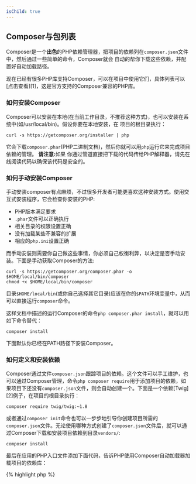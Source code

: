 ```yaml
---
isChild: true
---
```


## Composer与包列表

Composer是一个**出色**的PHP依赖管理器，把项目的依赖列在`composer.json`文件中，然后通过一些简单的命令，Composer就会
自动的帮你下载这些依赖，并配置好自动加载路径。

现在已经有很多PHP库支持Composer，可以在项目中使用它们，具体列表可以[点击查看][1]，这是官方支持的Composer兼容的PHP库。

### 如何安装Composer

Composer可以安装在本地(在当前工作目录，不推荐这种方式)，也可以安装在系统中(如/usr/local/bin)。假设你要在本地安装，在
项目的根目录执行：

    curl -s https://getcomposer.org/installer | php

它会下载`composer.phar`(PHP二进制文档)，然后你就可以用`php`运行它来完成项目依赖的管理。 <strong>请注意:</strong>如果
你通过管道直接把下载的代码传给PHP解释器，请先在线阅读代码以确保该代码是安全的。

### 如何手动安装Composer

手动安装composer有点麻烦，不过很多开发者可能更喜欢这种安装方式。使用交互式安装程序，它会检查你安装的PHP:

- PHP版本满足要求
- `.phar`文件可以正确执行
- 相关目录的权限设置正确
- 没有加载某些不兼容的扩展
- 相应的`php.ini`设置正确

而手动安装则需要你自己做这些事情，你必须自己权衡利弊，以决定是否手动安装。下面是手动获取Composer的方法:

    curl -s https://getcomposer.org/composer.phar -o $HOME/local/bin/composer
    chmod +x $HOME/local/bin/composer

目录`$HOME/local/bin`(或你自己选择其它目录)应该在你的`$PATH`环境变量中，从而可以直接运行`composer`命令。

这样文档中描述的运行Composer的命令`php composer.phar install`，就可以用如下命令替代：

    composer install
    
下面默认你已经在PATH路径下安装Composer。

### 如何定义和安装依赖

Composer通过文件`composer.json`跟踪项目的依赖。这个文件可以手工维护，也可以通过Composer管理，命令`php composer require`用于添加项目的依赖，如果项目下还没有`composer.json`文件，则会自动创建一个。下面是一个依赖[Twig][2]例子，在项目的根目录执行：

    composer require twig/twig:~1.8

或者通过`composer init`命令也可以一步步地引导你创建项目所需的`composer.json`文件。无论使用哪种方式创建了`composer.json`文件后，就可以通过Composer下载和安装项目依赖到目录`vendors/`:

    composer install

最后在应用的PHP入口文件添加下面代码，告诉PHP使用Composer自动加载器加载项目的依赖库：

{% highlight php %}
<?php
require 'vendor/autoload.php';
{% endhighlight %}

现在你就可以使用项目依赖的库了，它们会在需要的时候自动加载。

### 更新依赖的包

Composer创建一个名为`composer.lock`的文件,来储存你第一次执行`php composer.phar install`命令时,Composer所下载的包的版本. 如果你与其他程序员分享你的项目,那`composer.lock`也必须在你的项目的发行版中.当他们运行`php composer.phar install`命令时,他们获得的依赖包得版本将会与你一样. 
通过运行`php composer.phar update`,你可以更新依赖包.

当你需要灵活的定义所需的版本时，这里有个非常有用的方法.例如,版本需求 ~1.8意味着"所有高于1.8.0且低于2.0.x-dev的版本".你也可以使用通配符`*` 如`1.8.*`.然后,运行`php composer.phar update`命令将会把你的依赖包升级到符合限制条件的最新版.

### 新版本通知

你可以注册[VersionEye][3]账号来获取新版本发布的通知,VersionEye是一个web服务,它可以监控你的GitHub账号与BitBucket账号,并在`composer.json`文件中得依赖包有新版本发布时发送邮件给你.

### 检查依赖包的安全性

[Security Advisories Checker][4]是一个web服务与命令行工具, 它会检查你的`composer.lock`文件,并告诉你是否有需要更新的包.

* [学习Composer][5]

[1]: http://packagist.org/
[2]: http://twig.sensiolabs.org
[3]: https://www.versioneye.com/
[4]: https://security.sensiolabs.org/
[5]: http://getcomposer.org/doc/00-intro.md
